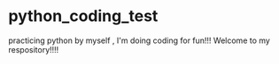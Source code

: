 # python_coding_test
practicing python by myself , I'm doing coding for fun!!! Welcome to my respository!!!!
